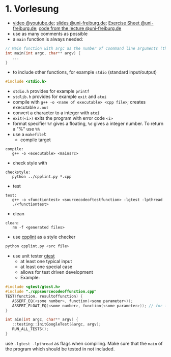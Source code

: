# 1. Vorlesung

* [video @youtube.de](https://youtube.com/embed/OdBP_xaIFrg); [slides @uni-freiburg.de](https://daphne.informatik.uni-freiburg.de/ss2016/ProgrammierenCplusplus/svn-public/public/folien/vorlesung-01.pdf); [Exercise Sheet @uni-freiburg.de](https://daphne.informatik.uni-freiburg.de/ss2016/ProgrammierenCplusplus/svn-public/public/uebungen/blatt-01.pdf); [code from the lecture @uni-freiburg.de](https://daphne.informatik.uni-freiburg.de/ss2016/ProgrammierenCplusplus/svn-public/public/code/vorlesung-01/)
* use as many comments as possible
* a `main` function is always needed:
```c++
// Main function with argc as the number of coommand line arguments (the program name is also one), and argv is an array of pointer to these arguments
int main(int argc, char** argv) {
   ...
}
```
* to include other functions, for example `stdio` (standard input/output)
```c++
#include <stdio.h>
```
  * `stdio.h` provides for example `printf`
  * `stdlib.h` provides for example `exit` and `atoi`
* compile with `g++ -o <name of executable> <cpp file>`; creates executable `a.out`
* convert a character to a integer with `atoi`
* `exit(<i>)` exits the program with error code `<i>`
* format specifier `%f` gives a floating, `%d` gives a integer number. To return a "%" use `%%`
* use a `makefile`!:
  * compile target
```make
compile:
   g++ -o <executable> <mainsrc>
```
  * check style with
```make
checkstyle:
   python ../cpplint.py *.cpp
```
  * test
```make
test:
   g++ -o <functiontest> <sourcecodeoftestfunction> -lgtest -lpthread
   ./<functiontest>
```
  * clean
```make
clean:
   rm -f <generated files>
```
* use [cpplint](https://github.com/google/styleguide/tree/gh-pages/cpplint) as a style checker
```sh
python cpplint.py <src file>
```
* use unit tester [gtest](https://github.com/google/googletest)
  * at least one typical input
  * at least one special case
  * allows for test driven development
  * Example:
```c++
#include <gtest/gtest.h>
#include "./cppsourcecodeoffunction.cpp"
TEST(function, resultoffunction) {
   ASSERT_EQ(<some number>, function(<some parameter>));
   ASSERT_FLOAT_EQ(<some number>, function(<some parameter>)); // for floating point numbers
}

int ain(int argc, char** argv) {
   ::testing::InitGoogleTest(&argc, argv);
   RUN_ALL_TESTS();
}
```
use `-lgtest -lpthread` as flags when compiling. Make sure that the `main` of the program which should be tested in not included.


